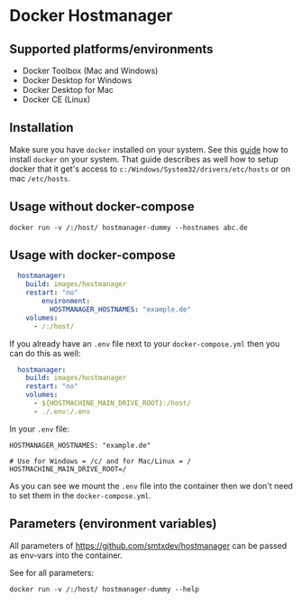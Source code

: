 # Docker Hostmanager

## Supported platforms/environments

- Docker Toolbox (Mac and Windows)
- Docker Desktop for Windows
- Docker Desktop for Mac
- Docker CE (Linux)

## Installation

Make sure you have `docker` installed on your system. See this [guide](https://github.com/smtxdev/wiki/blob/master/setup-docker.md) how to install `docker` on your system.
That guide describes as well how to setup docker that it get's access to `c:/Windows/System32/drivers/etc/hosts` or on mac `/etc/hosts`.

## Usage without docker-compose

```
docker run -v /:/host/ hostmanager-dummy --hostnames abc.de
```

## Usage with docker-compose


```yaml
  hostmanager:
    build: images/hostmanager
    restart: "no"
        environment:
          HOSTMANAGER_HOSTNAMES: "example.de"
    volumes:
      - /:/host/
```

If you already have an `.env` file next to your `docker-compose.yml` then you can do this as well:

```yaml
  hostmanager:
    build: images/hostmanager
    restart: "no"
    volumes:
      - ${HOSTMACHINE_MAIN_DRIVE_ROOT}:/host/
      - ./.env:/.env
```

In your `.env` file:

```
HOSTMANAGER_HOSTNAMES: "example.de"

# Use for Windows = /c/ and for Mac/Linux = /
HOSTMACHINE_MAIN_DRIVE_ROOT=/
```

As you can see we mount the `.env` file into the container then we don't need to set them in the `docker-compose.yml`.

## Parameters (environment variables)

All parameters of https://github.com/smtxdev/hostmanager can be passed as env-vars into the container.

See for all parameters:

```
docker run -v /:/host/ hostmanager-dummy --help
```

